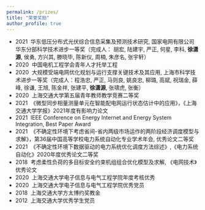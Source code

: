 ```yaml
---
permalink: /prizes/
title: "荣誉奖励"
author_profile: true
---
```


* 2021&nbsp;&nbsp;华东低压分布式光伏综合信息采集及预测技术研究, 国家电网有限公司华东分部科学技术进步一等奖（完成人： 胡宏, 陆建宇, 严正, 何星, 李科, **徐潇源**, 侯勇, 方兴其, 滕晓毕, 陈新仪, 周楠, 朱彦名, 张宇轩）
* 2020&nbsp;&nbsp;中国电机工程学会青年人才托举工程
* 2020&nbsp;&nbsp;大规模受端电网优化规划与运行支撑关键技术及其应用, 上海市科学技术进步一等奖（完成人：程浩忠, 严正, 马则良, 姚良忠, 柳璐, 高斌, 祝瑞金, 薛峰, 徐谦, 王旭, 陈金祥, 张建平, **徐潇源**, 张啸虎, 张衡）
* 2020&nbsp;&nbsp;上海交通大学第五届青年教师教学竞赛二等奖
* 2021&nbsp;&nbsp;《微型同步相量测量单元在智能配电网运行状态估计中的应用》，《上海交通大学学报》2021年度有影响力论文
* 2021&nbsp;&nbsp;IEEE Conference on Energy Internet and Energy System Integration, Best Paper Award
* 2021&nbsp;&nbsp;《不确定性环境下考虑省间-省内两级市场运作的两阶段经济调度模型与求解》，第36届中国高等学校电力系统自动化专业学术年会, 优秀论文二等奖
* 2021&nbsp;&nbsp;《不确定性环境下数据驱动的电力系统优化调度方法综述》,《电力系统自动化》2020年度优秀论文二等奖
* 2018&nbsp;&nbsp;考虑柔性负荷的多目标安全约束机组组合优化模型及求解, 《电网技术》优秀论文
* 2020&nbsp;&nbsp;上海交通大学电子信息与电气工程学院年度考核优秀
* 2020&nbsp;&nbsp;上海交通大学电子信息与电气工程学院优秀党员
* 2018&nbsp;&nbsp;上海交通大学方太博约奖教金
* 2012&nbsp;&nbsp;上海交通大学优秀学生党员
